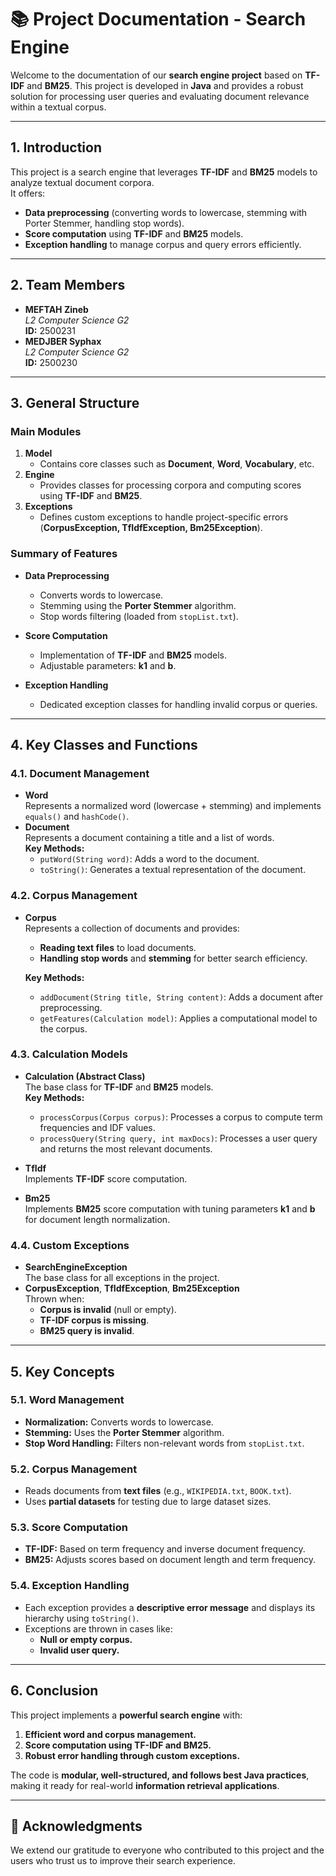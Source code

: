 # 📚 Project Documentation - Search Engine

Welcome to the documentation of our **search engine project** based on **TF-IDF** and **BM25**. This project is developed in **Java** and provides a robust solution for processing user queries and evaluating document relevance within a textual corpus.

---

## 1. Introduction

This project is a search engine that leverages **TF-IDF** and **BM25** models to analyze textual document corpora.  
It offers:
- **Data preprocessing** (converting words to lowercase, stemming with Porter Stemmer, handling stop words).  
- **Score computation** using **TF-IDF** and **BM25** models.  
- **Exception handling** to manage corpus and query errors efficiently.

---

## 2. Team Members

- **MEFTAH Zineb**  
  _L2 Computer Science G2_  
  **ID:** 2500231
- **MEDJBER Syphax**  
  _L2 Computer Science G2_  
  **ID:** 2500230

---

## 3. General Structure

### Main Modules

1. **Model**  
   - Contains core classes such as **Document**, **Word**, **Vocabulary**, etc.
2. **Engine**  
   - Provides classes for processing corpora and computing scores using **TF-IDF** and **BM25**.
3. **Exceptions**  
   - Defines custom exceptions to handle project-specific errors (**CorpusException, TfIdfException, Bm25Exception**).

### Summary of Features

- **Data Preprocessing**  
  - Converts words to lowercase.  
  - Stemming using the **Porter Stemmer** algorithm.  
  - Stop words filtering (loaded from `stopList.txt`).
  
- **Score Computation**  
  - Implementation of **TF-IDF** and **BM25** models.  
  - Adjustable parameters: **k1** and **b**.
  
- **Exception Handling**  
  - Dedicated exception classes for handling invalid corpus or queries.

---

## 4. Key Classes and Functions

### 4.1. Document Management
- **Word**  
  Represents a normalized word (lowercase + stemming) and implements `equals()` and `hashCode()`.
- **Document**  
  Represents a document containing a title and a list of words.  
  **Key Methods:**  
  - `putWord(String word)`: Adds a word to the document.  
  - `toString()`: Generates a textual representation of the document.

### 4.2. Corpus Management
- **Corpus**  
  Represents a collection of documents and provides:
  - **Reading text files** to load documents.
  - **Handling stop words** and **stemming** for better search efficiency.
  
  **Key Methods:**  
  - `addDocument(String title, String content)`: Adds a document after preprocessing.  
  - `getFeatures(Calculation model)`: Applies a computational model to the corpus.

### 4.3. Calculation Models
- **Calculation (Abstract Class)**  
  The base class for **TF-IDF** and **BM25** models.  
  **Key Methods:**  
  - `processCorpus(Corpus corpus)`: Processes a corpus to compute term frequencies and IDF values.  
  - `processQuery(String query, int maxDocs)`: Processes a user query and returns the most relevant documents.
  
- **TfIdf**  
  Implements **TF-IDF** score computation.
  
- **Bm25**  
  Implements **BM25** score computation with tuning parameters **k1** and **b** for document length normalization.

### 4.4. Custom Exceptions
- **SearchEngineException**  
  The base class for all exceptions in the project.
- **CorpusException**, **TfIdfException**, **Bm25Exception**  
  Thrown when:
  - **Corpus is invalid** (null or empty).
  - **TF-IDF corpus is missing**.
  - **BM25 query is invalid**.

---

## 5. Key Concepts

### 5.1. Word Management
- **Normalization:** Converts words to lowercase.  
- **Stemming:** Uses the **Porter Stemmer** algorithm.  
- **Stop Word Handling:** Filters non-relevant words from `stopList.txt`.

### 5.2. Corpus Management
- Reads documents from **text files** (e.g., `WIKIPEDIA.txt`, `BOOK.txt`).  
- Uses **partial datasets** for testing due to large dataset sizes.

### 5.3. Score Computation
- **TF-IDF:** Based on term frequency and inverse document frequency.  
- **BM25:** Adjusts scores based on document length and term frequency.

### 5.4. Exception Handling
- Each exception provides a **descriptive error message** and displays its hierarchy using `toString()`.  
- Exceptions are thrown in cases like:
  - **Null or empty corpus.**  
  - **Invalid user query.**

---

## 6. Conclusion

This project implements a **powerful search engine** with:
1. **Efficient word and corpus management.**
2. **Score computation using TF-IDF and BM25.**
3. **Robust error handling through custom exceptions.**

The code is **modular, well-structured, and follows best Java practices**, making it ready for real-world **information retrieval applications**.

---

## 🙏 Acknowledgments

We extend our gratitude to everyone who contributed to this project and the users who trust us to improve their search experience.
